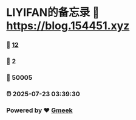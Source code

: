 # LIYIFAN的备忘录 :link: https://blog.154451.xyz 
### :page_facing_up: [12](https://blog.154451.xyz/tag.html) 
### :speech_balloon: 2 
### :hibiscus: 50005 
### :alarm_clock: 2025-07-23 03:39:30 
### Powered by :heart: [Gmeek](https://github.com/Meekdai/Gmeek)
